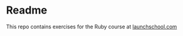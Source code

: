 # Readme

This repo contains exercises for the Ruby course at [launchschool.com](https://launchschool.com)
